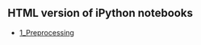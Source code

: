 ## HTML version of iPython notebooks

- [1_Preprocessing](http://htmlpreview.github.io/?https://github.com/raul-arrabales/alexithymic-lang/blob/master/HTML/1_Preprocessing.html)
